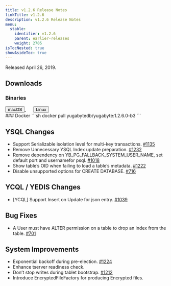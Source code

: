 ```yaml
---
title: v1.2.6 Release Notes
linkTitle: v1.2.6
description: v1.2.6 Release Notes
menu:
  stable:
    identifier: v1.2.6
    parent: earlier-releases
    weight: 2705
isTocNested: true
showAsideToc: true
---
```


Released April 26, 2019.

## Downloads
### Binaries
<a class="download-binary-link" href="https://downloads.yugabyte.com/yugabyte-ce-1.2.6.0-darwin.tar.gz">
  <button>
    <i class="fab fa-apple"></i><span class="download-text">macOS</span>
  </button>
</a>
&nbsp; &nbsp; &nbsp; 
<a class="download-binary-link" href="https://downloads.yugabyte.com/yugabyte-ce-1.2.6.0-linux.tar.gz">
  <button>
    <i class="fab fa-linux"></i><span class="download-text">Linux</span>
  </button>
</a>
<br />
### Docker
```sh
docker pull yugabytedb/yugabyte:1.2.6.0-b3
```

## YSQL Changes
* Support Serializable isolation level for multi-key transactions. [#1135](https://github.com/yugabyte/yugabyte-db/issues/1135)
* Remove Unnecessary YSQL Index update preparation. [#1232](https://github.com/yugabyte/yugabyte-db/issues/1232)
* Remove dependency on YB_PG_FALLBACK_SYSTEM_USER_NAME, set default port and usernamefor psql. [#1018](https://github.com/yugabyte/yugabyte-db/issues/1018)
* Show table’s OID when failing to load a table’s metadata. [#1222](https://github.com/yugabyte/yugabyte-db/issues/1222)
* Disable unsupported options for CREATE DATABASE. [#716](https://github.com/yugabyte/yugabyte-db/issues/716)

## YCQL / YEDIS Changes
* [YCQL] Support Insert on Update for json entry. [#1039](https://github.com/yugabyte/yugabyte-db/issues/1039)

## Bug Fixes
* A User must have ALTER permission on a table to drop an index from the table. [#701](https://github.com/yugabyte/yugabyte-db/issues/701)

## System Improvements
* Exponential backoff during pre-election. [#1224](https://github.com/yugabyte/yugabyte-db/issues/1224)
* Enhance tserver readiness check.
* Don’t stop writes during tablet bootstrap. [#1212](https://github.com/yugabyte/yugabyte-db/issues/1212)
* Introduce EncryptedFileFactory for producing Encrypted files.

